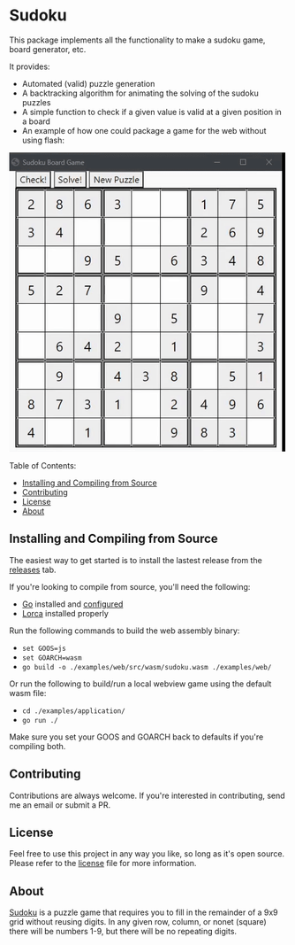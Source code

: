 Sudoku
===========

This package implements all the functionality to make a sudoku game, board generator, etc.

It provides:

  * Automated (valid) puzzle generation
  * A backtracking algorithm for animating the solving of the sudoku puzzles
  * A simple function to check if a given value is valid at a given position in a board
  * An example of how one could package a game for the web without using flash:

![Example Output](/docs/sudoku.gif)

Table of Contents:

  * [Installing and Compiling from Source](#installing-and-compiling-from-source)
  * [Contributing](#contributing)
  * [License](#license)
  * [About](#about)

Installing and Compiling from Source
------------

The easiest way to get started is to install the lastest release from the [releases](https://github.com/ChristianHering/sudoku/releases) tab.


If you're looking to compile from source, you'll need the following:

  * [Go](https://golang.org) installed and [configured](https://golang.org/doc/install)
  * [Lorca](https://github.com/zserge/lorca) installed properly

Run the following commands to build the web assembly binary:

  * `set GOOS=js`
  * `set GOARCH=wasm`
  * `go build -o ./examples/web/src/wasm/sudoku.wasm ./examples/web/`

Or run the following to build/run a local webview game using the default wasm file:

  * `cd ./examples/application/`
  * `go run ./`

Make sure you set your GOOS and GOARCH back to defaults if you're compiling both.

Contributing
------------

Contributions are always welcome. If you're interested in contributing, send me an email or submit a PR.

License
-------

Feel free to use this project in any way you like, so long as it's open source. Please refer to the [license](/docs/LICENSE) file for more information.

About
-----

[Sudoku](https://en.wikipedia.org/wiki/Sudoku) is a puzzle game that requires you to fill in the remainder of a 9x9 grid without reusing digits. In any given row, column, or nonet (square) there will be numbers 1-9, but there will be no repeating digits.